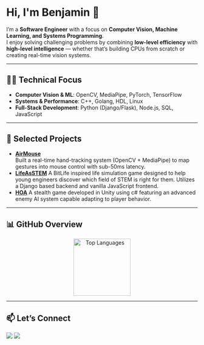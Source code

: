 # Hi, I'm Benjamin 👋  

I’m a **Software Engineer** with a focus on **Computer Vision, Machine Learning, and Systems Programming**.  
I enjoy solving challenging problems by combining **low-level efficiency** with **high-level intelligence** — whether that’s building CPUs from scratch or creating real-time vision systems.  

---

## 🧑‍💻 Technical Focus  
- **Computer Vision & ML**: OpenCV, MediaPipe, PyTorch, TensorFlow  
- **Systems & Performance**: C++, Golang, HDL, Linux  
- **Full-Stack Development**: Python (Django/Flask), Node.js, SQL, JavaScript  

---

## 📂 Selected Projects  

- [**AirMouse**](https://github.com/BenKTAMU/computer-vision-mouse)  
  Built a real-time hand-tracking system (OpenCV + MediaPipe) to map gestures into mouse control with sub-50ms latency.
-  [**LifeAsSTEM**](https://github.com/BenKTAMU/LifeAsSTEM)
  A BitLife inspired life simulation game designed to help young engineers discover which field of STEM is right for them. Utilizes a Django based backend and vanilla JavaScript frontend.
- [**HOA**](https://github.com/BenKTAMU/GameJamSpring2025)
  A stealth game developed in Unity using c# featuring an advanced enemy AI system capable adapting to player behavior.
  
 

---

## 📊 GitHub Overview  

<p align="center">
  <img src="https://github-readme-stats.vercel.app/api/top-langs/?username=BenKTAMU&layout=compact&theme=default" alt="Top Languages" height="150"/>
</p>

---

## 📫 Let’s Connect  

<p align="left">
  <a href="https://www.linkedin.com/in/benjaminvkumar/"><img src="https://img.shields.io/badge/LinkedIn-0A66C2?style=flat&logo=linkedin&logoColor=white"/></a>
  <a href="https://YOUR_PORTFOLIO.com"><img src="https://img.shields.io/badge/Portfolio-000000?style=flat&logo=vercel&logoColor=white"/></a>
</p>

